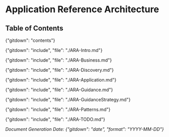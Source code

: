 # Application Reference Architecture


## Table of Contents
{"gitdown": "contents"}

{"gitdown": "include", "file": "./ARA-Intro.md"}

{"gitdown": "include", "file": "./ARA-Business.md"}

{"gitdown": "include", "file": "./ARA-Discovery.md"}

{"gitdown": "include", "file": "./ARA-Application.md"}

{"gitdown": "include", "file": "./ARA-Guidance.md"}

{"gitdown": "include", "file": "./ARA-GuidanceStrategy.md"}

{"gitdown": "include", "file": "./ARA-Patterns.md"}

{"gitdown": "include", "file": "./ARA-TODO.md"}


*Document Generation Date: {"gitdown": "date", "format": "YYYY-MM-DD"}*
